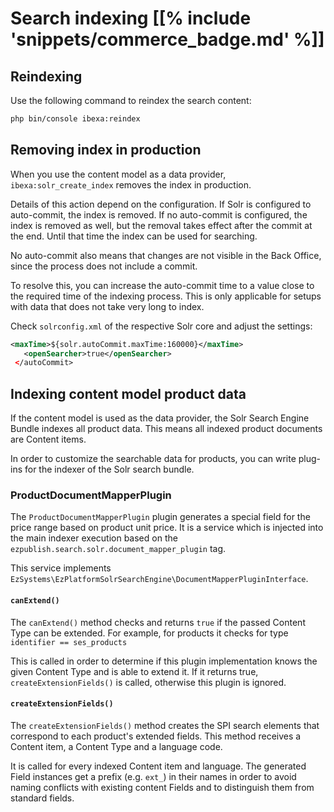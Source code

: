# Search indexing [[% include 'snippets/commerce_badge.md' %]]

## Reindexing

Use the following command to reindex the search content:

``` bash
php bin/console ibexa:reindex
```

## Removing index in production

When you use the content model as a data provider, `ibexa:solr_create_index` removes the index in production.

Details of this action depend on the configuration. If Solr is configured to auto-commit, the index is removed.
If no auto-commit is configured, the index is removed as well, but the removal takes effect after the commit at the end. 
Until that time the index can be used for searching.

No auto-commit also means that changes are not visible in the Back Office, since the process does not include a commit.

To resolve this, you can increase the auto-commit time to a value close to the required time of the indexing process.
This is only applicable for setups with data that does not take very long to index.

Check `solrconfig.xml` of the respective Solr core and adjust the settings:

``` xml
<maxTime>${solr.autoCommit.maxTime:160000}</maxTime>
   <openSearcher>true</openSearcher>
 </autoCommit>
```

## Indexing content model product data

If the content model is used as the data provider, the Solr Search Engine Bundle indexes all product data.
This means all indexed product documents are Content items.

In order to customize the searchable data for products, you can write plug-ins for the indexer of the Solr search bundle.

### ProductDocumentMapperPlugin

The `ProductDocumentMapperPlugin` plugin generates a special field for the price range based on product unit price.
It is a service which is injected into the main indexer execution based on the `ezpublish.search.solr.document_mapper_plugin` tag.

This service implements `EzSystems\EzPlatformSolrSearchEngine\DocumentMapperPluginInterface`.

#### `canExtend()`

The `canExtend()` method checks and returns `true` if the passed Content Type can be extended.
For example, for products it checks for type `identifier == ses_products`

This is called in order to determine if this plugin implementation knows the given Content Type and is able to extend it.
If it returns true, `createExtensionFields()` is called, otherwise this plugin is ignored.

#### `createExtensionFields()`

The `createExtensionFields()` method creates the SPI search elements that correspond to each product's extended fields.
This method receives a Content item, a Content Type and a language code.

It is called for every indexed Content item and language.
The generated Field instances get a prefix (e.g. `ext_`) in their names in order to avoid naming conflicts with existing content Fields
and to distinguish them from standard fields.
